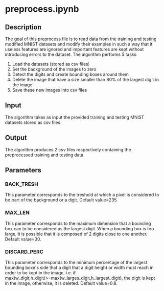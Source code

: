 # preprocess.ipynb

## Description
The goal of this preprocess file is to read data from the training and testing modified MNIST datasets and modify their examples in such a way that it useless features are ignored and important features are kept without introducing errors to the dataset. The algorithm performs 5 tasks:
1. Load the datasets (stored as csv files) 
2. Set the background of the images to zero 
3. Detect the digits and create bounding boxes around them
4. Delete the image that have a size smaller than 80% of the largest digit in the image
5. Save these new images into csv files

## Input
The algorithm takes as input the provided training and testing MNIST datasets stored as csv files.

## Output
The algorithm produces 2 csv files respectively containing the preprocessed training and testing data.

## Parameters
### BACK_TRESH
This parameter corresponds to the treshold at which a pixel is considered to be part of the background or a digit. Default value=235.
### MAX_LEN
This parameter corresponds to the maximum dimension that a bounding box can to be considered as the largest digit. When a bounding box is too large, it is possible that it is composed of 2 digits close to one another. Default value=30.
### DISCARD_PERC
This parameter corresponds to the minimum percentage of the largest bounding boxe's side that a digit that a digit height or width must reach in order to be kept in the image, i.e. if max(w_digit,h_digit)>=max(w_larges_digit,h_largest_digit), the digit is kept in the image, otherwise, it is deleted. Default value=0.8.



